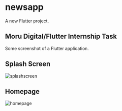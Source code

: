 # newsapp

A new Flutter project.

## Moru Digital/Flutter Internship Task

Some screenshot of  a Flutter application.

## Splash Screen
![splashscreen](https://user-images.githubusercontent.com/70568797/180023404-97d202fc-2bef-4f20-bef3-f694cb426278.png)

## Homepage
![homepage](https://user-images.githubusercontent.com/70568797/180023014-f4824353-60d3-4c4d-abc7-da47d7f98225.png)


